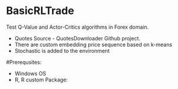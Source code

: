 # BasicRLTrade
Test Q-Value and Actor-Critics algorithms in Forex domain.  
- Quotes Source - QuotesDownloader Github project.
- There are custom embedding price sequence based on k-means
- Stochastic is added to the environment

#Prerequsites:
- Windows OS
- R, R custom Package:
